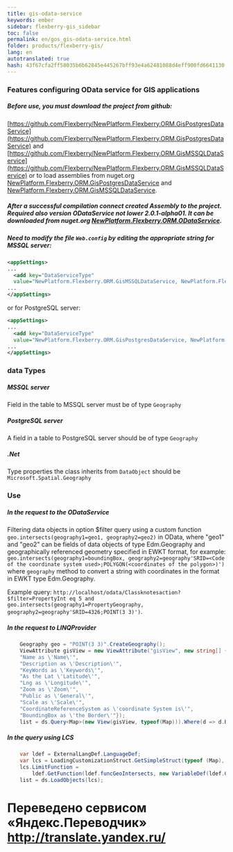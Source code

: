 ```yaml
--- 
title: gis-odata-service 
keywords: ember 
sidebar: flexberry-gis_sidebar 
toc: false 
permalink: en/gos_gis-odata-service.html 
folder: products/flexberry-gis/ 
lang: en 
autotranslated: true 
hash: 43f67cfa2ff58035b6b62845e445267bff93e4a62481088d4eff900fd6641130 
--- 
```


### Features configuring OData service for GIS applications 

##### Before use, you must download the project from github: 
[https://github.com/Flexberry/NewPlatform.Flexberry.ORM.GisPostgresDataService](https://github.com/Flexberry/NewPlatform.Flexberry.ORM.GisPostgresDataService) and 
[https://github.com/Flexberry/NewPlatform.Flexberry.ORM.GisMSSQLDataService](https://github.com/Flexberry/NewPlatform.Flexberry.ORM.GisMSSQLDataService) or to load assemblies from nuget.org [NewPlatform.Flexberry.ORM.GisPostgresDataService](https://www.nuget.org/packages/NewPlatform.Flexberry.ORM.GisPostgresDataService) and [NewPlatform.Flexberry.ORM.GisMSSQLDataService](https://www.nuget.org/packages/NewPlatform.Flexberry.ORM.GisMSSQLDataService). 

##### After a successful compilation connect created Assembly to the project. Required also version ODataService not lower 2.0.1-alpha01. It can be downloaded from nuget.org [NewPlatform.Flexberry.ORM.ODataService](https://www.nuget.org/packages/NewPlatform.Flexberry.ORM.ODataService/2.0.1-alpha01). 

##### Need to modify the file `Web.config` by editing the appropriate string for MSSQL server: 
```xml
<appSettings>
...
  <add key="DataServiceType" 
  value="NewPlatform.Flexberry.ORM.GisMSSQLDataService, NewPlatform.Flexberry.ORM.GisMSSQLDataService" />
...
</appSettings>
``` 
or for PostgreSQL server: 
```xml
<appSettings>
...
  <add key="DataServiceType" 
  value="NewPlatform.Flexberry.ORM.GisPostgresDataService, NewPlatform.Flexberry.ORM.GisPostgresDataService" />
...
</appSettings>
``` 
### data Types 
##### MSSQL server 
Field in the table to MSSQL server must be of type `Geography` 
##### PostgreSQL server 
A field in a table to PostgreSQL server should be of type `Geography` 
##### .Net 
Type properties the class inherits from `DataObject` should be `Microsoft.Spatial.Geography` 

### Use 
##### In the request to the ODataService 
Filtering data objects in option $filter query using a custom function `geo.intersects(geography1=geo1, geography2=geo2)` in OData, where "geo1" and "geo2" can be fields of data objects of type Edm.Geography and geographically referenced geometry specified in EWKT format, for example: `geo.intersects(geography1=boundingBox, geography2=geography'SRID=<Code of the coordinate system used>;POLYGON(<coordinates of the polygon>)')` where `geography` method to convert a string with coordinates in the format in EWKT type Edm.Geography. 

Example query: 
`http://localhost/odata/Classknotesaction?$filter=PropertyInt eq 5 and geo.intersects(geography1=PropertyGeography, geography2=geography'SRID=4326;POINT(3 3)')`. 

##### In the request to LINQProvider 
```c#
    Geography geo = "POINT(3 3)".CreateGeography();
    ViewAttribute gisView = new ViewAttribute("gisView", new string[] {
    "Name as \'Name\'",
    "Description as \'Description\'",
    "KeyWords as \'Keywords\'",
    "As the Lat \'Latitude\'",
    "Lng as \'Longitude\'",
    "Zoom as \'Zoom\'",
    "Public as \'General\'",
    "Scale as \'Scale\'",
    "CoordinateReferenceSystem as \'coordinate System is\'",
    "BoundingBox as \'the Border\'"});
    list = ds.Query<Map>(new View(gisView, typeof(Map))).Where(d => d.BoundingBox.GeoIntersects(geo)).ToList();
``` 
##### In the query using LCS 
```c#
    var ldef = ExternalLangDef.LanguageDef;
    var lcs = LoadingCustomizationStruct.GetSimpleStruct(typeof (Map), new View(gisView, typeof (Map)));
    lcs.LimitFunction =
        ldef.GetFunction(ldef.funcGeoIntersects, new VariableDef(ldef.GeographyType, "BoundingBox"), geo);
    list = ds.LoadObjects(lcs);
``` 



 # Переведено сервисом «Яндекс.Переводчик» http://translate.yandex.ru/